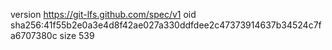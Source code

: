 version https://git-lfs.github.com/spec/v1
oid sha256:41f55b2e0a3e4d8f42ae027a330ddfdee2c47373914637b34524c7fa6707380c
size 539
